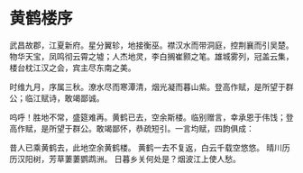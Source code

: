 # 黄鹤楼序

武昌故郡，江夏新府。星分翼轸，地接衡巫。襟汉水而带洞庭，控荆襄而引吴楚。物华天宝，凤鸣彻云霄之墟；人杰地灵，李白搁崔颢之笔。雄城雾列，冠盖云集，楼台枕江汉之会，宾主尽东南之美。

时维九月，序属三秋。潦水尽而寒潭清，烟光凝而暮山紫。登高作赋，是所望于群公；临江赋诗，敢竭鄙诚。

呜呼！胜地不常，盛筵难再。黄鹤已去，空余斯楼。临别赠言，幸承恩于伟饯；登高作赋，是所望于群公。敢竭鄙怀，恭疏短引。一言均赋，四韵俱成：

昔人已乘黄鹤去，此地空余黄鹤楼。
黄鹤一去不复返，白云千载空悠悠。
晴川历历汉阳树，芳草萋萋鹦鹉洲。
日暮乡关何处是？烟波江上使人愁。